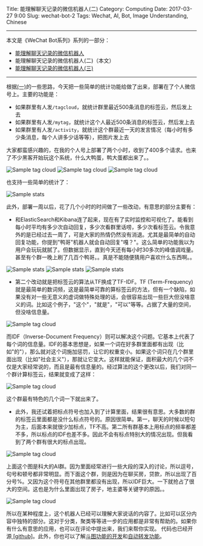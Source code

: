 Title: 能理解聊天记录的微信机器人(二)
Category: Computing
Date: 2017-03-27 9:00
Slug: wechat-bot-2
Tags: Wechat, AI, Bot, Image Understanding, Chinese


---

本文是《WeChat Bot系列》系列的一部分：

* [能理解聊天记录的微信机器人](/wechat-bot.html)
* 能理解聊天记录的微信机器人(二)（本文）
* [能理解聊天记录的微信机器人(三)](/wechat-bot-3.html)

---

根据[(一)](./wechat-bot.html)的一些思路，今天把一些简单的统计功能给做了出来，部署在了个人微信号上。主要的功能是：

* 如果群里有人发`/tagcloud`，就统计群里最近500条消息的标签云，然后发上去
* 如果群里有人发`/mytag`，就统计这个人最近500条消息的标签云，然后发上去
* 如果群里有人发`/activity`，就统计这个群最近一天的发言情况（每小时有多少条消息，每个人讲多少话等等），把图片发上去

大家都蛮感兴趣的，在我的个人号上部署了两个小时，收到了400多个请求。也来了不少黑客开始玩这个系统，什么大鸭蛋，鸭大蛋都出来了。。

<img src="/images/wechat-bot-tag-cloud-1.jpg" alt="Sample tag cloud" style="max-width: 600px">

<img src="/images/wechat-bot-tag-cloud-2.jpg" alt="Sample tag cloud" style="max-width: 600px">

<img src="/images/wechat-bot-tag-cloud-3.jpg" alt="Sample tag cloud" style="max-width: 600px">

也支持一些简单的统计了：

<img src="/images/wechat-bot-stats.jpg" alt="Sample stats" style="max-width: 600px">

此外，部署一周以后，花了几个小时的时间做了一些改动，有意思的部分主要有：

* 和ElasticSearch和Kibana连了起来，现在有了实时监控和可视化了。能看到每小时平均有多少次自动回复，多少次看群里话唠，多少次看标签云。令我意外的是已经过去一周了，可是大家的热情仍然没有消退。尤其是最简单的自动回复功能，你提到"鸭哥"机器人就会自动回复"嘎？"。这么简单的功能我以为用户会玩玩就腻了。但数据显示，直到今天还有每小时30多次的峰值调戏量。甚至有个群一晚上刷了几百个鸭哥。。真是不能随便猜用户喜欢什么东西啊。。

<img src="/images/wechat-bot-stats-1.png" alt="Sample stats" style="max-width: 600px">

<img src="/images/wechat-bot-stats-2.png" alt="Sample stats" style="max-width: 600px">

<img src="/images/wechat-bot-stats-3.png" alt="Sample stats" style="max-width: 600px">

* 第二个改动就是把标签云的算法从TF换成了TF-IDF。TF (Term-Frequency)就是最简单的数词频，这是最简单可靠的算标签云的方法，但有一个缺陷，如果没有对一些无意义的虚词做特殊处理的话，会很容易出现一些巨大但没啥意义的词。比如这个例子，"这个"，"就是"，"可以"等等。占据了大量的空间，但没啥信息量。

<img src="/images/wechat-bot-tag-cloud-4.jpg" alt="Sample tag cloud" style="max-width: 600px">

而IDF（Inverse-Document Frequency）则可以解决这个问题。它基本上代表了每个词的信息量。IDF的基本思想是，如果一个词在好多群里面都有出现（比如"的"），那么就对这个词施加惩罚，让它的权重变小。如果这个词只在几个群里面出现（比如"社会主义"），那就让它变大。这样就能保证，面积最大的几个词不仅是大家经常说的，而且是最有信息量的。经过算法的这个更改以后，我们对同一个群计算标签云，结果就变成了这样：

<img src="/images/wechat-bot-tag-cloud-5.jpg" alt="Sample tag cloud" style="max-width: 600px">

这个群最有特色的几个词一下就出来了。

* 此外，我还试着把标点符号也加入到了计算里面，结果很有意思。大多数的群的标签云里面都是没什么标点符号的。原因很简单。第一，聊天的时候以短句为主，后面本来就很少加标点，TF不高。第二所有群基本上用标点的频率都差不多，所以标点的IDF也差不多。因此不会有标点特别大的情况出现。但我看到了两个群有很大的标点出现。

<img src="/images/wechat-bot-tag-cloud-6.jpg" alt="Sample tag cloud" style="max-width: 600px">

上面这个图是科大的AI群。因为里面经常进行一些大段的深入的讨论，所以逗号，句号和顿号都非常明显。而下面这个群，则是因为在聊买房，贷款，所以出现了百分号%。又因为这个符号在其他群里都没有出现，所以IDF巨大。一下就抢占了很大的空间。这也是为什么里面出现了房子，地主婆等关键字的原因。。

<img src="/images/wechat-bot-tag-cloud-7.jpg" alt="Sample tag cloud" style="max-width: 600px">

所以在某种程度上，这个机器人已经可以理解大家说话的内容了。比如可以区分内容中独特的部分。这对于分类，聚类等等进一步的应用都是非常有帮助的。如果你有什么有意思的应用，也可以在评论中提出来，我们来帮你实现。
代码也已经开源[ [github]](https://github.com/grapeot/WechatForwardBot)。此外，你也可以了解[斗图功能的开发](/wechat-bot-3.html)和[自动转发功能](/wechat-bot.html)。